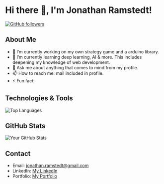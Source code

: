 <!--
**Jathn/Jathn** is a ✨ _special_ ✨ repository because its `README.md` (this file) appears on your GitHub profile.

Here are some ideas to get you started:

- 🔭 I’m currently working on ...
- 🌱 I’m currently learning ...
- 👯 I’m looking to collaborate on ...
- 🤔 I’m looking for help with ...
- 💬 Ask me about ...
- 📫 How to reach me: ...
- 😄 Pronouns: ...
- ⚡ Fun fact: ...
-->

# Hi there 👋, I'm  Jonathan Ramstedt!

[![GitHub followers](https://img.shields.io/github/followers/Jathn?style=social)](https://github.com/Jathn)

## About Me

- 🔭 I’m currently working on my own strategy game and a arduino library.
- 🌱 I’m currently learning deep learning, AI & more. This includes deepening my knowledge of web development.
- 💬 Ask me about anything that comes to mind from my profile.
- 📫 How to reach me: mail included in profile.
- ⚡ Fun fact: 

## Technologies & Tools

![Top Languages](https://github-readme-stats.vercel.app/api/top-langs/?username=Jathn&layout=compact)

## GitHub Stats
![Your GitHub Stats](https://github-readme-stats.vercel.app/api?username=Jathn&show_icons=true)

## Contact

- Email: jonathan.ramstedt@gmail.com
- LinkedIn: [My LinkedIn](https://www.linkedin.com/in/yourlinkedin/)
- Portfolio: [My Portfolio](https://jathn.github.io/project-jathn/)
